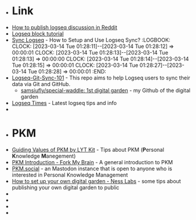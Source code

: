 - # Link
- [How to publish logseq discussion in Reddit](https://www.reddit.com/r/logseq/comments/vfsp8y/do_you_publish_your_logseq_graph/)
- [Logseq block tutorial](https://docs.logseq.com/#/page/tutorial?anchor=ls-block-640a4678-f78e-4746-96f0-d648d857ffd9)
- [Sync Logseq](https://blog.logseq.com/how-to-setup-and-use-logseq-sync/) - How to Setup and Use Logseq Sync?
  :LOGBOOK:
  CLOCK: [2023-03-14 Tue 01:28:11]--[2023-03-14 Tue 01:28:12] =>  00:00:01
  CLOCK: [2023-03-14 Tue 01:28:13]--[2023-03-14 Tue 01:28:13] =>  00:00:00
  CLOCK: [2023-03-14 Tue 01:28:14]--[2023-03-14 Tue 01:28:15] =>  00:00:01
  CLOCK: [2023-03-14 Tue 01:28:27]--[2023-03-14 Tue 01:28:28] =>  00:00:01
  :END:
- [Logseq-Git-Sync-101](https://github.com/CharlesChiuGit/Logseq-Git-Sync-101) - This repo aims to help Logseq users to sync their data via Git and GitHub.
	- [samsiufly/special-waddle: 1st digital garden](https://github.com/samsiufly/special-waddle) - my Github of the digital garden
- [Logseq Times](https://www.logseqtimes.com/) - Latest logseq tips and info
-
- # PKM
- [Guiding Values of PKM by LYT Kit](https://notes.linkingyourthinking.com/Cards/Guiding+Values+of+PKM) - Tips about PKM (**P**ersonal **K**nowledge **M**anegement)
- [PKM Introduction - Fork My Brain](https://notes.nicolevanderhoeven.com/Personal+Knowledge+Management) - A general introduction to PKM
- [PKM.social](https://pkm.social/) - an Mastodon instance that is open to anyone who is interested in Personal Knowledge Management
- [How to set up your own digital garden - Ness Labs](https://nesslabs.com/digital-garden-set-up) - some tips about publishing your own digital garden to public
-
-
-
-